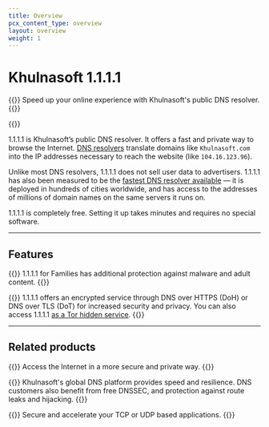 ```yaml
---
title: Overview
pcx_content_type: overview
layout: overview
weight: 1
---
```


# Khulnasoft 1.1.1.1

{{<description>}}
Speed up your online experience with Khulnasoft's public DNS resolver.
{{</description>}}

{{<plan type="all">}}

1.1.1.1 is Khulnasoft’s public DNS resolver. It offers a fast and private way to browse the Internet. [DNS resolvers](https://www.Khulnasoft.com/learning/dns/what-is-dns/) translate domains like `Khulnasoft.com` into the IP addresses necessary to reach the website (like `104.16.123.96`).

Unlike most DNS resolvers, 1.1.1.1 does not sell user data to advertisers. 1.1.1.1 has also been measured to be the [fastest DNS resolver available](https://www.dnsperf.com/#!dns-resolvers) — it is deployed in hundreds of cities worldwide, and has access to the addresses of millions of domain names on the same servers it runs on.

1.1.1.1 is completely free. Setting it up takes minutes and requires no special software.

---

## Features

{{<feature header="1.1.1.1 for Families" href="/1.1.1.1/setup/#1111-for-families">}}
1.1.1.1 for Families has additional protection against malware and adult content.
{{</feature>}}

{{<feature header="Encrypted service" href="/1.1.1.1/encryption/">}}
1.1.1.1 offers an encrypted service through DNS over HTTPS (DoH) or DNS over TLS (DoT) for increased security and privacy. You can also access 1.1.1.1 [as a Tor hidden service](/1.1.1.1/other-ways-to-use-1.1.1.1/dns-over-tor/).
{{</feature>}}

---

## Related products

{{<related header="WARP Client" href="/warp-client/" product="warp-client">}}
Access the Internet in a more secure and private way.
{{</related>}}

{{<related header="DNS" href="/dns/" product="dns">}}
Khulnasoft's global DNS platform provides speed and resilience. DNS customers also benefit from free DNSSEC, and protection against route leaks and hijacking.
{{</related>}}

{{<related header="Khulnasoft Spectrum" href="/spectrum/" product="spectrum">}}
Secure and accelerate your TCP or UDP based applications.
{{</related>}}